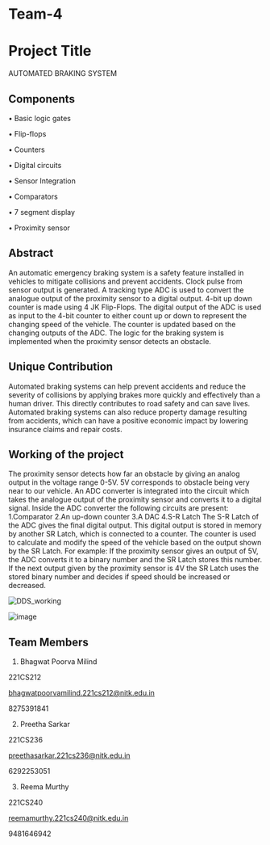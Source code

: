 # Team-4
# Project Title

AUTOMATED BRAKING SYSTEM


## Components

•	Basic logic gates 

•	Flip-flops 

•	Counters 

•	Digital circuits

•	Sensor Integration

•	Comparators

•	7 segment display

•	Proximity sensor
 

## Abstract

An automatic emergency braking system is a safety feature installed in vehicles to mitigate collisions and prevent accidents. Clock pulse from sensor output is generated.
A tracking type ADC is used to convert the analogue output of the proximity sensor to a digital output.
4-bit up down counter is made using 4 JK Flip-Flops. The digital output of the ADC is used as input to the 4-bit counter to either count up or down to represent the changing speed of the vehicle.
The counter is updated based on the changing outputs of the ADC.
The logic for the braking system is implemented when the proximity sensor detects an obstacle.

## Unique Contribution

Automated braking systems can help prevent accidents and reduce the severity of collisions by applying brakes more quickly and effectively than a human driver. This directly contributes to road safety and can save lives. 
Automated braking systems can also reduce property damage resulting from accidents, which can have a positive economic impact by lowering insurance claims and repair costs. 



## Working of the project

The proximity sensor detects how far an obstacle by giving an analog output in the voltage range 0-5V. 5V corresponds to obstacle being very near to our vehicle.
An ADC converter is integrated into the circuit which takes the analogue output of the proximity sensor and converts it to a digital signal.
Inside the ADC converter the following circuits are present:
1.Comparator
2.An up-down counter
3.A DAC 
4.S-R Latch
The S-R Latch of the ADC gives the final digital output.
This digital output is stored in memory by another SR Latch, which is connected to a counter.
The counter is used to calculate and modify the speed of the vehicle based on the output shown by the SR Latch. For example: If the proximity sensor gives an output of 5V, the ADC converts it to a binary number and the SR Latch stores this number. If the next output given by the proximity sensor is 4V the SR Latch uses the stored binary number and decides if speed should be increased or decreased.

![DDS_working](https://github.com/Poorvab2525/Team-4/assets/127173860/6cde200b-8a8d-4a91-8d7a-167e78903be5)


![image](https://github.com/Poorvab2525/Team-4/assets/127173860/7313f088-2e32-4212-a327-9c81f49b03e6)


## Team Members

1. Bhagwat Poorva Milind
   
221CS212

bhagwatpoorvamilind.221cs212@nitk.edu.in 

8275391841 
 
2. Preetha Sarkar
   
221CS236 

preethasarkar.221cs236@nitk.edu.in 

6292253051 
 
3. Reema Murthy
   
221CS240 

reemamurthy.221cs240@nitk.edu.in 

9481646942 





